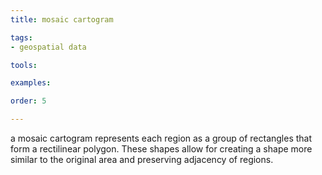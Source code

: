 ```yaml
---
title: mosaic cartogram

tags:
- geospatial data

tools:

examples:

order: 5

---
```


a mosaic cartogram represents each region as a group of rectangles that form a rectilinear polygon. These shapes allow for creating a shape more similar to the original area and preserving adjacency of regions.

<!--more-->
